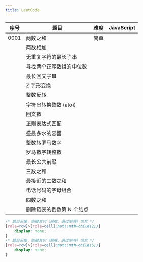 ```yaml
---
title: LeetCode
---
```


| 序号 | 题目                      | 难度 | JavaScript |
| ---- | ------------------------- | ---- | ---------- |
| 0001 | 两数之和                  | 简单 |            |
|      | 两数相加                  |      |            |
|      | 无重复字符的最长子串      |
|      | 寻找两个正序数组的中位数  |
|      | 最长回文子串              |
|      | Z 字形变换                |
|      | 整数反转                  |
|      | 字符串转换整数 (atoi)     |
|      | 回文数                    |
|      | 正则表达式匹配            |
|      | 盛最多水的容器            |
|      | 整数转罗马数字            |
|      | 罗马数字转整数            |
|      | 最长公共前缀              |
|      | 三数之和                  |
|      | 最接近的二数之和          |
|      | 电话号码的字母组合        |
|      | 四数之和                  |
|      | 删除链表的倒数第 N 个结点 |

```css
/* 题目采集，隐藏其它（题解、通过率等）信息 */
[role=row]>[role=cell]:not(:nth-child(2)){
    display: none;
}
/* 题目采集，隐藏其它（题解、通过率等）信息 */
[role=row]>[role=cell]:not(:nth-child(5)){
    display: none;
}
```
